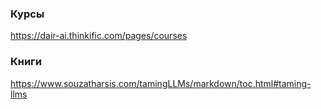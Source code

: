 ### Курсы 
https://dair-ai.thinkific.com/pages/courses 

### Книги 
https://www.souzatharsis.com/tamingLLMs/markdown/toc.html#taming-llms 

